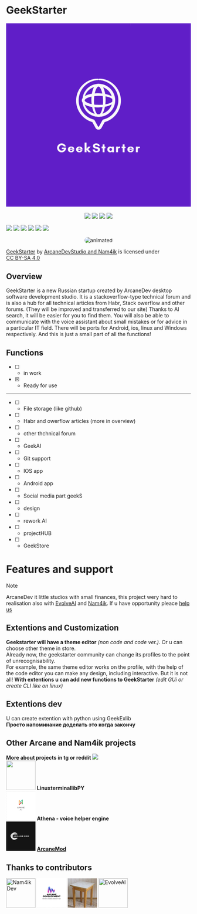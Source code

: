 # GeekStarter
<img src="/README/IMG_5723.jpeg"> 
<p align="center">
  <img src="https://img.shields.io/badge/c%23-%23239120.svg?style=for-the-badge&logo=csharp&logoColor=white">
  <img src="https://img.shields.io/badge/web-%234285F4.svg?style=for-the-badge&logo=google-chrome&logoColor=white">
  <img src="https://img.shields.io/badge/Android-%233DDC84.svg?style=for-the-badge&logo=android&logoColor=white">
  <img src="https://img.shields.io/badge/iOS-%23000000.svg?style=for-the-badge&logo=apple&logoColor=white">

  <a href="https://creativecommons.org/licenses/by-sa/4.0/"><img src="https://img.shields.io/static/v1?label=License&message=CC+BY-SA+4.0&color=%23c49b04&style=for-the-badge"></a>
  <a href="https://GitHub.com/Nam4ik"><img src="https://img.shields.io/badge/YouTube-%23FF0000.svg?style=for-the-badge&logo=YouTube&logoColor=white"></a>
  <a href="https://discord.gg/F34Z9UsMmg"><img src="https://dcbadge.limes.pink/api/server/https://discord.gg/F34Z9UsMmg)](https://discord.gg/F34Z9UsMmg"></a>
  <a href="https://t.me/ArcaneDevStudio"><img src="https://img.shields.io/badge/Telegram-%232CA5E0.svg?style=for-the-badge&logo=telegram&logoColor=white"></a>
  <a href="https://t.me/Nam4iks"><img src="https://img.shields.io/badge/Telegram-%232CA5E0.svg?style=for-the-badge&logo=telegram&logoColor=white"></a>
  <a href="https://www.reddit.com/user/Ok-Tehnology-6743"><img src="https://img.shields.io/badge/Reddit-%23FF4500.svg?style=for-the-badge&logo=reddit&logoColor=white"></a>
</p>

<p align="center">
  <img src="ReadmeFiles/ProjectGif.gif" style="border-radius:15px" alt="animated" width="1000" height="auto" />
</p>

<p xmlns:cc="http://creativecommons.org/ns#" xmlns:dct="http://purl.org/dc/terms/"><a property="dct:title" rel="cc:attributionURL" href="https://github.com/Nam4ik/GeekStarter">GeekStarter</a> by <a rel="cc:attributionURL dct:creator" property="cc:attributionName" href="https://github.com/Nam4ik">ArcaneDevStudio and Nam4ik</a> is licensed under <a href="https://creativecommons.org/licenses/by-sa/4.0/?ref=chooser-v1" target="_blank" rel="license noopener noreferrer" style="display:inline-block;">CC BY-SA 4.0<img style="height:22px!important;margin-left:3px;vertical-align:text-bottom;" src="https://mirrors.creativecommons.org/presskit/icons/cc.svg?ref=chooser-v1" alt=""><img style="height:22px!important;margin-left:3px;vertical-align:text-bottom;" src="https://mirrors.creativecommons.org/presskit/icons/by.svg?ref=chooser-v1" alt=""><img style="height:22px!important;margin-left:3px;vertical-align:text-bottom;" src="https://mirrors.creativecommons.org/presskit/icons/sa.svg?ref=chooser-v1" alt=""></a></p>

## Overview
GeekStarter is a new Russian startup created by ArcaneDev desktop software development studio. 
It is a stackoverflow-type technical forum and is also a hub for all technical articles from Habr, Stack owerflow and other forums. (They will be improved and transferred to our site) Thanks to AI search, it will be easier for you to find them. You will also be able to communicate with the voice assistant about small mistakes or for advice in a particular IT field.  There will be ports for Android, ios, linux and Windows respectively. And this is just a small part of all the functions!
## Functions
- [ ] - in work
- [x] - Ready for use
-----------------------------------------------------------------------
- [ ] - File storage (like github)

- [ ] - Habr and owerflow articles (more in overview)

- [ ] - other thchnical forum

- [ ] - GeekAI

- [ ] - Git support

- [ ] - IOS app

- [ ] - Android app

- [ ] - Social media part geekS

- [ ] - design

- [ ] - rework AI

- [ ] - projectHUB
    
- [ ] - GeekStore
# Features and support
> [!NOTE]
> ArcaneDev it little studios with small finances, this project wery hard to realisation also with [EvolveAI](https://t.me/EvolveAI) and [Nam4ik](https://t.me/Nam4iks). If u have opportunity pleace [help us](https://www.donationalerts.com/r/arcanedev)

## Extentions and Customization
**Geekstarter will have a theme editor** _(non code and code ver.)_. Or u can choose other theme in store. <br> Already now, the geekstarter community can change its profiles to the point of unrecognisability. <br> For example, the same theme editor works on the profile, with the help of the code editor you can make any design, including interactive.
But it is not all! **With extentions u can add new functions to GeekStarter** _(edit GUi or create CLI like on linux)_
## Extentions dev
U can create extention with python using GeekExlib <br>
**Просто напоминание доделать это когда закончу**

## Other Arcane and Nam4ik projects
**More about projects in tg or reddit**            <a href="https://t.me/ArcaneDevStudio"><img src="https://img.shields.io/badge/Telegram-%232CA5E0.svg?style=for-the-badge&logo=telegram&logoColor=white"></a><br>
<a href="https://Github.com/linuxterminallib-for-py"><img src="https://encrypted-tbn0.gstatic.com/images?q=tbn:ANd9GcRXgZoJQX06-PRTwxyrRyBobEFTByYZb_6I2gAFaAGxRfZ6sCwd2VQdnTQy2yvwoWRoWD8&usqp=CAU" width="80" height="80"></a>
**LinuxterminallibPY**<br>
<a href="https://t.me/ArcaneDevStudio/20"><img src="/README/ATHENA.jpg" width="80" height="80"></a>
**Athena - voice helper engine**<br>
<a href="https://t.me/Arcane_tmod"><img src="/README/ArcaneMod.jpg" width="80" height="80"></a>
[**ArcaneMod**](https://Github.com/Nam4ik/ArcaneMod)
## Thanks to contributors
<a href="https://github.com/Nam4ik"><img src="https://avatars.githubusercontent.com/u/141244501?s=400&u=f5ff0464c429a8c69605073e84d8272cf5f74b5e&v=4" title="Nam4ikDev" width="80" height="80"></a>
<a href="https://github.com/ArcaneDevStudio"><img src="/README/ARCANE.jpg" title="ArcaneDevStudio" width="80" height="80"></a>
<a href="https://github.com/glebkrasnov2011"><img src="/README/STUL.jpg" title="Gleb" width="80" height="80"></a>
<a href="https://t.me/evolve_ai"><img src="https://avatars.githubusercontent.com/u/169712916?v=4" title="EvolveAI" width="80" height="80"></a>
